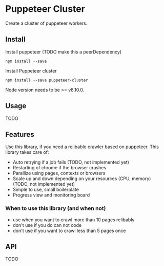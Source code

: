 # Puppeteer Cluster

Create a cluster of puppeteer workers.

## Install

Install puppeteer (TODO make this a peerDependency)

`npm install --save`

Install Puppeteer cluster

`npm install --save puppeteer-cluster`

Node version needs to be >= v8.10.0.

## Usage

TODO

## Features
Use this library, if you need a relibable crawler based on puppeteer. This library takes care of:
* Auto retrying if a job fails (TODO, not implemented yet)
* Restarting of chrome if the browser crashes
* Parallize using pages, contexts or browsers
* Scale up and down depending on your resources (CPU, memory) (TODO, not implemented yet)
* Simple to use, small boilerplate
* Progress view and monitoring board

### When to use this library (and when not)
* use when you want to crawl more than 10 pages relibably
* don't use if you do can not code
* don't use if you want to crawl less than 5 pages once

## API

TODO